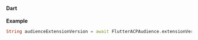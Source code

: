 #### Dart

**Example**

```dart
String audienceExtensionVersion = await FlutterACPAudience.extensionVersion;
```